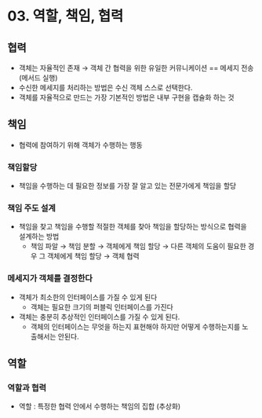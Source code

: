 # 03. 역할, 책임, 협력
## 협력

- 객체는 자율적인 존재 → 객체 간 협력을 위한 유일한 커뮤니케이션 == 메세지 전송 (메서드 실행)
- 수신한 메세지를 처리하는 방법은 수신 객체 스스로 선택한다.
- 객체를 자율적으로 만드는 가장 기본적인 방법은 내부 구현을 캡슐화 하는 것

## 책임

- 협력에 참여하기 위해 객체가 수행하는 행동

### 책임할당

- 책임을 수행하는 데 필요한 정보를 가장 잘 알고 있는 전문가에게 책임을 할당

### 책임 주도 설계

- 책임을 찾고 책임을 수행할 적절한 객체를 찾아 책임을 할당하는 방식으로 협력을 설계하는 방법
    - 책임 파알 → 책임 분할 → 객체에게 책임 할당 → 다른 객체의 도움이 필요한 경우 그 객체에게 책임 할당 → 객체 협력

### 메세지가 객체를 결정한다

- 객체가 최소한의 인터페이스를 가질 수 있게 된다
    - 객체는 필요한 크기의 퍼블릭 인터페이스를 가진다
- 객체는 충분히 추상적인 인터페이스를 가질 수 있게 된다.
    - 객체의 인터페이스는 무엇을 하는지 표현해야 하지만 어떻게 수행하는지를 노출해서는 안된다.

## 역할

### 역할과 협력

- 역할 : 특정한 협력 안에서 수행하는 책임의 집합 (추상화)
